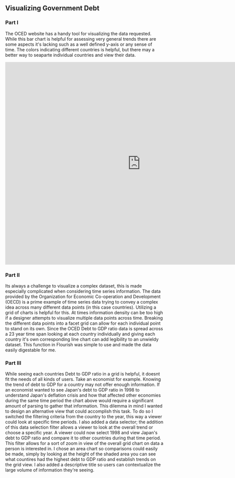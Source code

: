 ## Visualizing Government Debt

### Part I

The OCED website has a handy tool for visualizing the data requested. While this bar chart is helpful for assessing very general trends there are some aspects it's lacking such as a well defined y-axis or any sense of time. The colors indicating different countries is helpful, but there may a better way to seaparte individual countries and view their data. 

<iframe src="https://data.oecd.org/chart/6Aji" width="860" height="645" style="border: 0" mozallowfullscreen="true" webkitallowfullscreen="true" allowfullscreen="true"><a href="https://data.oecd.org/chart/6Aji" target="_blank">OECD Chart: General government debt, Total, % of GDP, Annual, 2020</a></iframe>

### Part II


Its always a challenge to visualize a complex dataset, this is made especially complicated when considering time series information. The data provided by the Organization for Economic Co-operation and Development (OECD) is a prime example of time series data trying to convey a complex idea across many different data points (in this case countries). Utilizing a grid of charts is helpful for this. At times information density can be too high if a designer attempts to visualize multiple data points across time. Breaking the different data points into a facet grid can allow for each individual point to stand on its own. Since the OCED Debt to GDP ratio data is spread across a 23 year time span looking at each country individually and giving each country it's own corresponding line chart can add legibility to an unwieldy dataset. This function in Flourish was simple to use and made the data easily digestable for me. 

<div class="flourish-embed flourish-chart" data-src="visualisation/5574665"><script src="https://public.flourish.studio/resources/embed.js"></script></div>

### Part III

While seeing each countries Debt to GDP ratio in a grid is helpful, it doesnt fit the needs of all kinds of users. Take an economist for example. Knowing the trend of debt to GDP for a country may not offer enough information. If an economist wanted to see Japan's debt to GDP ratio in 1998 to understand Japan's deflation crisis and how that affected other economies during the same time period the chart above would require a significant amount of parsing to gather that information. This dilemma in mind I wanted to design an alternative view that could accomplish this task. To do so I switched the filtering criteria from the country to the year, this way a viewer could look at specific time periods. I also added a data selector; the addition of this data selection filter allows a viewer to look at the overall trend or choose a specific year. A viewer could now select 1998 and view Japan's debt to GDP ratio and compare it to other countries during that time period. This filter allows for a sort of zoom in view of the overall grid chart on data a person is interested in. I chose an area chart so comparisons could easily be made, simply by looking at the height of the shaded area you can see what countires had the highest debt to GDP ratio and establish trends on the grid view. I also added a descriptive title so users can contextualize the large volume of information they're seeing. 

<div class="flourish-embed flourish-chart" data-src="visualisation/5593399"><script src="https://public.flourish.studio/resources/embed.js"></script></div>
